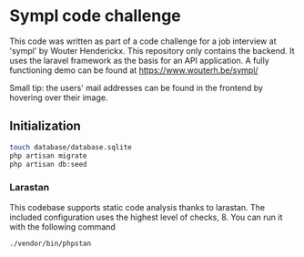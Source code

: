 # Sympl code challenge

This code was written as part of a code challenge for a job interview at 'sympl' by Wouter Henderickx. This repository only contains the backend. It uses the laravel framework as the basis for an API application. A fully functioning demo can be found at https://www.wouterh.be/sympl/

Small tip: the users' mail addresses can be found in the frontend by hovering over their image.

## Initialization
```bash
touch database/database.sqlite
php artisan migrate
php artisan db:seed
```

### Larastan

This codebase supports static code analysis thanks to larastan. The included configuration uses the highest level of checks, 8. You can run it with the following command

``` bash
./vendor/bin/phpstan
```

